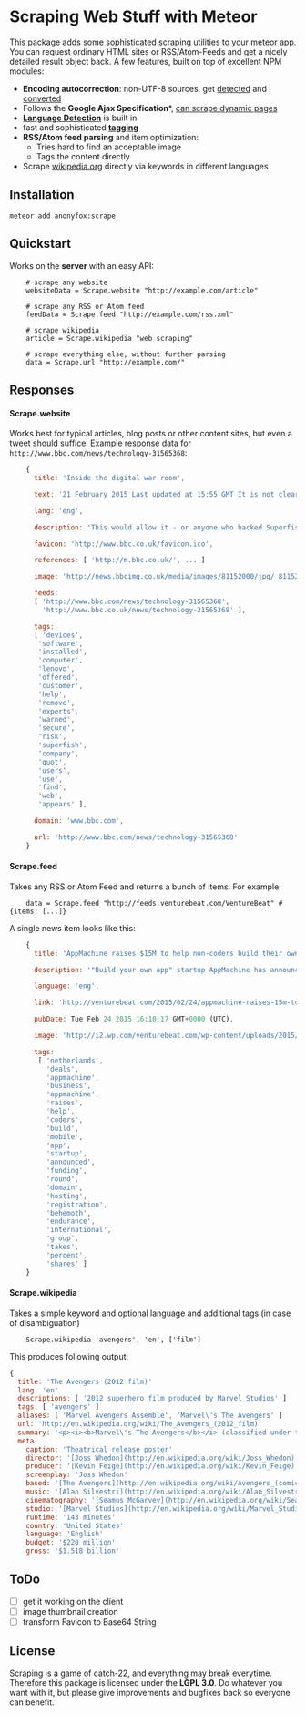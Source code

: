 # Scraping Web Stuff with Meteor

This package adds some sophisticated scraping utilities to your meteor app. You can request ordinary
HTML sites or RSS/Atom-Feeds and get a nicely detailed result object back. A few features, built on top of
excellent NPM modules:

- **Encoding autocorrection**: non-UTF-8 sources, get [detected](https://github.com/runk/node-chardet) and [converted](https://github.com/ashtuchkin/iconv-lite)
- Follows the **Google Ajax Specification***, [can scrape dynamic pages](https://developers.google.com/webmasters/ajax-crawling/)
- **[Language Detection](https://github.com/wooorm/franc)** is built in
- fast and sophisticated **[tagging](https://github.com/nefiltari/yaki)**
- **RSS/Atom feed parsing** and item optimization:
  - Tries hard to find an acceptable image
  - Tags the content directly
- Scrape [wikipedia.org](http://en.wikipedia.org/) directly via keywords in different languages

## Installation

`meteor add anonyfox:scrape`

## Quickstart

Works on the **server** with an easy API:

````coffee-script
    # scrape any website
    websiteData = Scrape.website "http://example.com/article"

    # scrape any RSS or Atom feed
    feedData = Scrape.feed "http://example.com/rss.xml"

    # scrape wikipedia
    article = Scrape.wikipedia "web scraping"

    # scrape everything else, without further parsing
    data = Scrape.url "http://example.com/"
````

## Responses

#### Scrape.website

Works best for typical articles, blog posts or other content sites, but even a tweet should
suffice. Example response data for `http://www.bbc.com/news/technology-31565368`:
````javascript
    {
      title: 'Inside the digital war room',

      text: '21 February 2015 Last updated at 15:55 GMT It is not clear how many devices have the software installed Chinese computer maker Lenovo is offering customers a tool to help them remove pre-installed software that experts warned was a security risk. The Superfish adware [...]', # shortened, actually here is the full text !

      lang: 'eng',

      description: 'This would allow it - or anyone who hacked Superfish - to collect data over secure web connections. Users had initially complained about intrusive pop-up ads appearing on their browsers. Lenovo said on Thursday it had disabled it because of customer complaints. Superfish was designed to help users find products by visually analysing images on the web to find the cheapest ones. Superfish appears to work by substituting its own security key for the encryption certificates used by many websites.',

      favicon: 'http://www.bbc.co.uk/favicon.ico',

      references: [ 'http://m.bbc.co.uk/', ... ]

      image: 'http://news.bbcimg.co.uk/media/images/81152000/jpg/_81152777_81101864.jpg',

      feeds:
      [ 'http://www.bbc.com/news/technology-31565368',
        'http://www.bbc.co.uk/news/technology-31565368' ],

      tags:
      [ 'devices',
       'software',
       'installed',
       'computer',
       'lenovo',
       'offered',
       'customer',
       'help',
       'remove',
       'experts',
       'warned',
       'secure',
       'risk',
       'superfish',
       'company',
       'quot',
       'users',
       'use',
       'find',
       'web',
       'appears' ],

      domain: 'www.bbc.com',

      url: 'http://www.bbc.com/news/technology-31565368'
    }
````

#### Scrape.feed

Takes any RSS or Atom Feed and returns a bunch of items. For example:

````coffee-script
    data = Scrape.feed "http://feeds.venturebeat.com/VentureBeat" # {items: [...]}
````

A single news item looks like this:
````javascript
    {
      title: 'AppMachine raises $15M to help non-coders build their own mobile apps',

      description: '"Build your own app" startup AppMachine has announced a $15.2 million funding round, as domain hosting and registration behemoth Endurance International Group takes 40 percent in shares.',

      language: 'eng',

      link: 'http://venturebeat.com/2015/02/24/appmachine-raises-15m-to-help-non-coders-build-their-own-apps/',

      pubDate: Tue Feb 24 2015 16:10:17 GMT+0000 (UTC),

      image: 'http://i2.wp.com/venturebeat.com/wp-content/uploads/2015/02/Apps1.jpg?resize=160%2C140',

      tags:
       [ 'netherlands',
         'deals',
         'appmachine',
         'business',
         'appmachine',
         'raises',
         'help',
         'coders',
         'build',
         'mobile',
         'app',
         'startup',
         'announced',
         'funding',
         'round',
         'domain',
         'hosting',
         'registration',
         'behemoth',
         'endurance',
         'international',
         'group',
         'takes',
         'percent',
         'shares' ]
    }
````

#### Scrape.wikipedia

Takes a simple keyword and optional language and additional tags (in case of disambiguation)

````coffee-script
    Scrape.wikipedia 'avengers', 'en', ['film']
````

This produces following output:
````javascript
{
  title: 'The Avengers (2012 film)'
  lang: 'en'
  descriptions: [ '2012 superhero film produced by Marvel Studios' ]
  tags: [ 'avengers' ]
  aliases: [ 'Marvel Avengers Assemble', 'Marvel\'s The Avengers' ]
  url: 'http://en.wikipedia.org/wiki/The_Avengers_(2012_film)'
  summary: '<p><i><b>Marvel\'s The Avengers</b></i> (classified under the name <i><b>Marvel Avengers Assemble</b></i> in the United Kingdom and Ireland), or simply <i><b>The Avengers</b></i>, is a 2012 American superhero film based on the Marvel Comics superhero team of the same name, produced by Marvel Studios and distributed by Walt Disney Studios Motion Pictures.<sup class="reference plainlinks nourlexpansion" id="ref_1">1</sup> It is the sixth installment in the Marvel Cinematic Universe. The film was written [...]'
  meta:
    caption: 'Theatrical release poster'
    director: '[Joss Whedon](http://en.wikipedia.org/wiki/Joss_Whedon)'
    producer: '[Kevin Feige](http://en.wikipedia.org/wiki/Kevin_Feige)'
    screenplay: 'Joss Whedon'
    based: '[The Avengers](http://en.wikipedia.org/wiki/Avengers_(comics))'
    music: '[Alan Silvestri](http://en.wikipedia.org/wiki/Alan_Silvestri)'
    cinematography: '[Seamus McGarvey](http://en.wikipedia.org/wiki/Seamus_McGarvey)'
    studio: '[Marvel Studios](http://en.wikipedia.org/wiki/Marvel_Studios)'
    runtime: '143 minutes'
    country: 'United States'
    language: 'English'
    budget: '$220 million'
    gross: '$1.518 billion'
````

## ToDo

- [ ] get it working on the client
- [ ] image thumbnail creation
- [ ] transform Favicon to Base64 String

## License

Scraping is a game of catch-22, and everything may break everytime. Therefore this package is licensed under
the **LGPL 3.0**. Do whatever you want with it, but please give improvements and bugfixes back so everyone can benefit.
